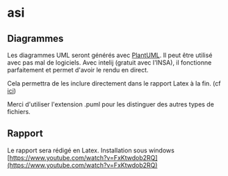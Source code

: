 # asi

## Diagrammes

Les diagrammes UML seront générés avec [PlantUML](http://fr.plantuml.com/).
Il peut être utilisé avec pas mal de logiciels. Avec intelij (gratuit avec l'INSA), il fonctionne
parfaitement et permet d'avoir le rendu en direct.

Cela permettra de les inclure directement dans le rapport Latex à la fin. (cf [ici](http://fr.plantuml.com/latex.html))

Merci d'utiliser l'extension .puml pour les distinguer des autres types de fichiers.


## Rapport

Le rapport sera rédigé en Latex.
Installation sous windows [https://www.youtube.com/watch?v=FxKtwdob2RQ](https://www.youtube.com/watch?v=FxKtwdob2RQ)

